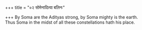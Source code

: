+++
title = "०२ सोमेनादित्या बलिनः"

+++
By Soma are the Adityas strong, by Soma mighty is the earth.  
     Thus Soma in the midst of all these constellations hath his place.